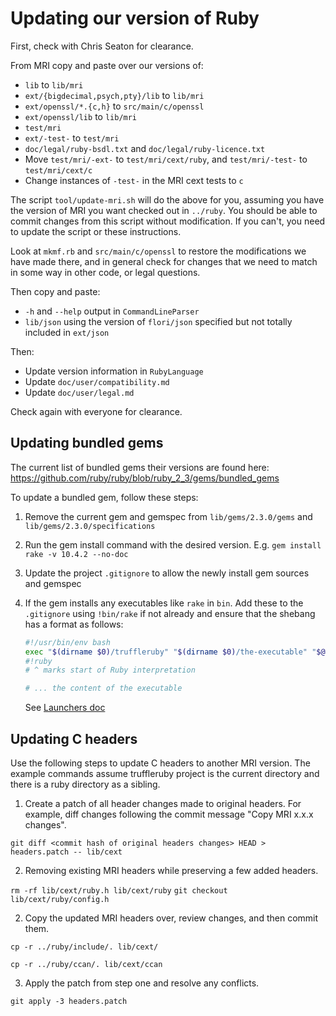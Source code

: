 # Updating our version of Ruby

First, check with Chris Seaton for clearance.

From MRI copy and paste over our versions of:

* `lib` to `lib/mri`
* `ext/{bigdecimal,psych,pty}/lib` to `lib/mri`
* `ext/openssl/*.{c,h}` to `src/main/c/openssl`
* `ext/openssl/lib` to `lib/mri`
* `test/mri`
* `ext/-test-` to `test/mri`
* `doc/legal/ruby-bsdl.txt` and `doc/legal/ruby-licence.txt`
* Move `test/mri/-ext-` to `test/mri/cext/ruby`, and `test/mri/-test-` to `test/mri/cext/c`
* Change instances of `-test-` in the MRI cext tests to `c`

The script `tool/update-mri.sh` will do the above for you, assuming you have the
version of MRI you want checked out in `../ruby`. You should be able to commit
changes from this script without modification. If you can't, you need to update
the script or these instructions.

Look at `mkmf.rb` and `src/main/c/openssl` to restore the
modifications we have made there, and in general check for changes that we need
to match in some way in other code, or legal questions.

Then copy and paste:

* `-h` and `--help` output in `CommandLineParser`
* `lib/json` using the version of `flori/json` specified but not totally included in `ext/json`

Then:

* Update version information in `RubyLanguage`
* Update `doc/user/compatibility.md`
* Update `doc/user/legal.md`

Check again with everyone for clearance.

## Updating bundled gems

The current list of bundled gems their versions are found here:
https://github.com/ruby/ruby/blob/ruby_2_3/gems/bundled_gems

To update a bundled gem, follow these steps:

1.  Remove the current gem and gemspec from `lib/gems/2.3.0/gems` and `lib/gems/2.3.0/specifications`
2.  Run the gem install command with the desired version. E.g. `gem install rake -v 10.4.2 --no-doc`
3.  Update the project `.gitignore` to allow the newly install gem sources and gemspec
4.  If the gem installs any executables like `rake` in `bin`. Add these to the `.gitignore` using `!bin/rake` if not already and ensure that the shebang has a format as follows:
    
    ```bash
    #!/usr/bin/env bash
    exec "$(dirname $0)/truffleruby" "$(dirname $0)/the-executable" "$@" # ignored by Ruby interpreter
    #!ruby
    # ^ marks start of Ruby interpretation

    # ... the content of the executable
    ```
    
    See [Launchers doc](launchers.md) 

## Updating C headers

Use the following steps to update C headers to another MRI version. The example commands assume truffleruby project is the current directory and there is a ruby directory as a sibling.

1. Create a patch of all header changes made to original headers. For example, diff changes following the commit message "Copy MRI x.x.x changes".

`git diff <commit hash of original headers changes> HEAD > headers.patch -- lib/cext`

2. Removing existing MRI headers while preserving a few added headers.

`rm -rf lib/cext/ruby.h lib/cext/ruby`
`git checkout lib/cext/ruby/config.h`

2. Copy the updated MRI headers over, review changes, and then commit them.

`cp -r ../ruby/include/. lib/cext/`

`cp -r ../ruby/ccan/. lib/cext/ccan`

3. Apply the patch from step one and resolve any conflicts.

`git apply -3 headers.patch`